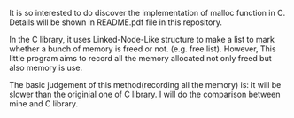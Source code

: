 It is so interested to do discover the implementation of malloc function in C. Details will be shown in README.pdf file in this repository.

In the C library, it uses Linked-Node-Like structure to make a list to mark whether a bunch of memory is freed or not. (e.g. free list). However, This little program aims to record all the memory allocated not only freed but also memory is use.

The basic judgement of this method(recording all the memory) is: it will be slower than the originial one of C library. I will do the comparison between mine and C library.
